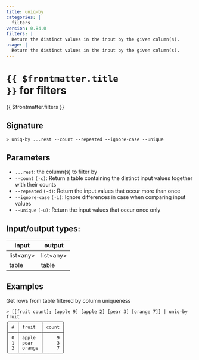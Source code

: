 ```yaml
---
title: uniq-by
categories: |
  filters
version: 0.84.0
filters: |
  Return the distinct values in the input by the given column(s).
usage: |
  Return the distinct values in the input by the given column(s).
---
```


# <code>{{ $frontmatter.title }}</code> for filters

<div class='command-title'>{{ $frontmatter.filters }}</div>

## Signature

```> uniq-by ...rest --count --repeated --ignore-case --unique```

## Parameters

 -  `...rest`: the column(s) to filter by
 -  `--count` `(-c)`: Return a table containing the distinct input values together with their counts
 -  `--repeated` `(-d)`: Return the input values that occur more than once
 -  `--ignore-case` `(-i)`: Ignore differences in case when comparing input values
 -  `--unique` `(-u)`: Return the input values that occur once only


## Input/output types:

| input     | output    |
| --------- | --------- |
| list\<any\> | list\<any\> |
| table     | table     |
## Examples

Get rows from table filtered by column uniqueness
```shell
> [[fruit count]; [apple 9] [apple 2] [pear 3] [orange 7]] | uniq-by fruit
╭───┬────────┬───────╮
│ # │ fruit  │ count │
├───┼────────┼───────┤
│ 0 │ apple  │     9 │
│ 1 │ pear   │     3 │
│ 2 │ orange │     7 │
╰───┴────────┴───────╯

```
